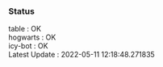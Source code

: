 ### Status


table : OK  
hogwarts : OK  
icy-bot : OK  
Latest Update : 2022-05-11 12:18:48.271835
